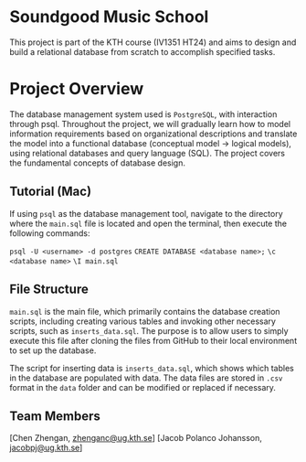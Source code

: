 ﻿# Soundgood Music School

This project is part of the KTH course (IV1351 HT24) and aims to design and build a relational database from scratch to accomplish specified tasks. 


# Project Overview

The database management system used is `PostgreSQL`, with interaction through psql. Throughout the project, we will gradually learn how to model information requirements based on organizational descriptions and translate the model into a functional database (conceptual model → logical models), using relational databases and query language (SQL). The project covers the fundamental concepts of database design.

## Tutorial (Mac)

If using `psql` as the database management tool, navigate to the directory where the  `main.sql`  file is located and open the terminal, then execute the following commands:

`psql -U <username> -d postgres`
`CREATE DATABASE <database name>;`
`\c <database name>`
`\I main.sql`

## File Structure
`main.sql`  is the main file, which primarily contains the database creation scripts, including creating various tables and invoking other necessary scripts, such as  `inserts_data.sql`. The purpose is to allow users to simply execute this file after cloning the files from GitHub to their local environment to set up the database.

The script for inserting data is  `inserts_data.sql`, which shows which tables in the database are populated with data. The data files are stored in  `.csv`  format in the  `data`  folder and can be modified or replaced if necessary. 

## Team Members

[Chen Zhengan, zhenganc@ug.kth.se]
[Jacob Polanco Johansson, jacobpj@ug.kth.se] 


